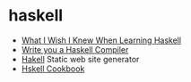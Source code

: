 # haskell

- [What I Wish I Knew When Learning Haskell](http://dev.stephendiehl.com/hask/#flags)
- [Write you a Haskell Compiler](http://dev.stephendiehl.com/fun/index.html)
- [Hakell](https://jaspervdj.be/hakyll/) Static web site generator 
- [Hskell Cookbook](https://leanpub.com/haskell-cookbook/read#leanpub-auto-section-1---tutorial)
